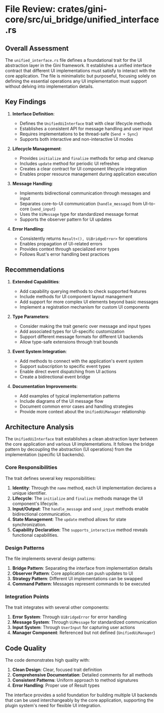 # File Review: crates/gini-core/src/ui_bridge/unified_interface.rs

## Overall Assessment

The `unified_interface.rs` file defines a foundational trait for the UI abstraction layer in the Gini framework. It establishes a unified interface contract that different UI implementations must satisfy to interact with the core application. The file is minimalistic but purposeful, focusing solely on defining the essential operations any UI implementation must support without delving into implementation details.

## Key Findings

1. **Interface Definition**:
   - Defines the `UnifiedUiInterface` trait with clear lifecycle methods
   - Establishes a consistent API for message handling and user input
   - Requires implementations to be thread-safe (`Send + Sync`)
   - Supports both interactive and non-interactive UI modes

2. **Lifecycle Management**:
   - Provides `initialize` and `finalize` methods for setup and cleanup
   - Includes `update` method for periodic UI refreshes
   - Creates a clear contract for UI component lifecycle integration
   - Enables proper resource management during application execution

3. **Message Handling**:
   - Implements bidirectional communication through messages and input
   - Separates core-to-UI communication (`handle_message`) from UI-to-core (`send_input`)
   - Uses the `UiMessage` type for standardized message format
   - Supports the observer pattern for UI updates

4. **Error Handling**:
   - Consistently returns `Result<(), UiBridgeError>` for operations
   - Enables propagation of UI-related errors
   - Provides context through specialized error types
   - Follows Rust's error handling best practices

## Recommendations

1. **Extended Capabilities**:
   - Add capability querying methods to check supported features
   - Include methods for UI component layout management
   - Add support for more complex UI elements beyond basic messages
   - Implement a registration mechanism for custom UI components

2. **Type Parameters**:
   - Consider making the trait generic over message and input types
   - Add associated types for UI-specific customization
   - Support different message formats for different UI backends
   - Allow type-safe extensions through trait bounds

3. **Event System Integration**:
   - Add methods to connect with the application's event system
   - Support subscription to specific event types
   - Enable direct event dispatching from UI actions
   - Create a bidirectional event bridge

4. **Documentation Improvements**:
   - Add examples of typical implementation patterns
   - Include diagrams of the UI message flow
   - Document common error cases and handling strategies
   - Provide more context about the `UnifiedUiManager` relationship

## Architecture Analysis

The `UnifiedUiInterface` trait establishes a clean abstraction layer between the core application and various UI implementations. It follows the bridge pattern by decoupling the abstraction (UI operations) from the implementation (specific UI backends).

### Core Responsibilities

The trait defines several key responsibilities:

1. **Identity**: Through the `name` method, each UI implementation declares a unique identifier.
2. **Lifecycle**: The `initialize` and `finalize` methods manage the UI component's lifecycle.
3. **Input/Output**: The `handle_message` and `send_input` methods enable bidirectional communication.
4. **State Management**: The `update` method allows for state synchronization.
5. **Capability Declaration**: The `supports_interactive` method reveals functional capabilities.

### Design Patterns

The file implements several design patterns:

1. **Bridge Pattern**: Separating the interface from implementation details
2. **Observer Pattern**: Core application can push updates to UI
3. **Strategy Pattern**: Different UI implementations can be swapped
4. **Command Pattern**: Messages represent commands to be executed

### Integration Points

The trait integrates with several other components:

1. **Error System**: Through `UiBridgeError` for error handling
2. **Message System**: Through `UiMessage` for standardized communication
3. **Input System**: Through `UserInput` for capturing user actions
4. **Manager Component**: Referenced but not defined (`UnifiedUiManager`)

## Code Quality

The code demonstrates high quality with:

1. **Clean Design**: Clear, focused trait definition
2. **Comprehensive Documentation**: Detailed comments for all methods
3. **Consistent Patterns**: Uniform approach to method signatures
4. **Error Handling**: Proper use of Result types

The interface provides a solid foundation for building multiple UI backends that can be used interchangeably by the core application, supporting the plugin system's need for flexible UI integration.